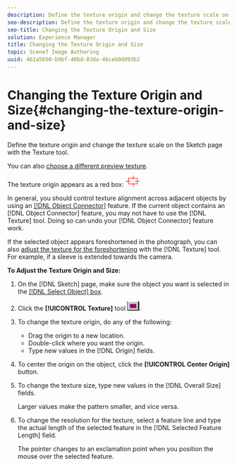 ```yaml
---
description: Define the texture origin and change the texture scale on the Sketch page with the Texture tool.
seo-description: Define the texture origin and change the texture scale on the Sketch page with the Texture tool.
seo-title: Changing the Texture Origin and Size
solution: Experience Manager
title: Changing the Texture Origin and Size
topic: Scene7 Image Authoring
uuid: 461a5650-b9bf-40bd-83da-4bceb9dd93b2
---
```


# Changing the Texture Origin and Size{#changing-the-texture-origin-and-size}

Define the texture origin and change the texture scale on the Sketch page with the Texture tool.

You can also [choose a different preview texture](../../c-vat-flow-pg/c-vat-test-flow-work/t-vat-prev-text.md#task-ae35e07a54de4eebb9c17721f54e1132).

The texture origin appears as a red box: ![](assets/red_box.png)

In general, you should control texture alignment across adjacent objects by using an [ [!DNL Object Connector]](../../c-vat-work-sketch-pg/r-vat-create-sketch-feat/r-vat-create-sketch-feat.md#reference-b7085135ac07423293bf9014bfebf461) feature. If the current object contains an [!DNL Object Connector] feature, you may not have to use the [!DNL Texture] tool. Doing so can undo your [!DNL Object Connector] feature work.

If the selected object appears foreshortened in the photograph, you can also [adjust the texture for the foreshortening](../../c-vat-work-sketch-pg/r-vat-create-sketch-feat/t-vat-foreshorten-obj.md#task-f97edf6400b043cbb6d02ce56ac39edd) with the [!DNL Texture] tool. For example, if a sleeve is extended towards the camera.

**To Adjust the Texture Origin and Size:** 

1. On the [!DNL Sketch] page, make sure the object you want is selected in the [ [!DNL Select Object] box](../../c-vat-gs/c-vat-sel-obj/c-vat-sel-object-box.md#concept-d127c6efaabd436a96c02f36a7bce6ac).
1. Click the **[!UICONTROL Texture]** tool ![](assets/texture.png).
1. To change the texture origin, do any of the following:

    * Drag the origin to a new location. 
    * Double-click where you want the origin. 
    * Type new values in the [!DNL Origin] fields.

1. To center the origin on the object, click the **[!UICONTROL Center Origin]** button.
1. To change the texture size, type new values in the [!DNL Overall Size] fields.

   Larger values make the pattern smaller, and vice versa. 

1. To change the resolution for the texture, select a feature line and type the actual length of the selected feature in the [!DNL Selected Feature Length] field.

   The pointer changes to an exclamation point when you position the mouse over the selected feature. 


